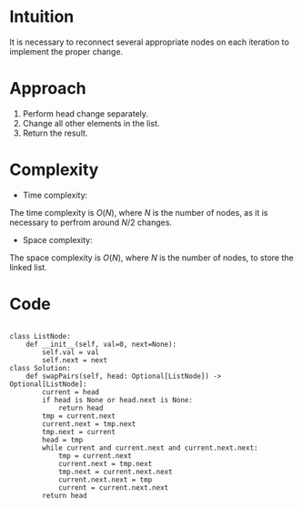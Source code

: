 # Intuition
<!-- Describe your first thoughts on how to solve this problem. -->
It is necessary to reconnect several appropriate nodes on each iteration to implement the proper change.

# Approach
<!-- Describe your approach to solving the problem. -->
1. Perform head change separately.
2. Change all other elements in the list.
3. Return the result.

# Complexity
- Time complexity:
<!-- Add your time complexity here, e.g. $$O(n)$$ -->
The time complexity is $O(N)$, where $N$ is the number of nodes, as it is necessary to perfrom around $N/2$ changes.

- Space complexity:
<!-- Add your space complexity here, e.g. $$O(n)$$ -->
The space complexity is $O(N)$, where $N$ is the number of nodes, to store the linked list.

# Code
```

class ListNode:
    def __init__(self, val=0, next=None):
        self.val = val
        self.next = next
class Solution:
    def swapPairs(self, head: Optional[ListNode]) -> Optional[ListNode]:
        current = head
        if head is None or head.next is None:
            return head
        tmp = current.next
        current.next = tmp.next
        tmp.next = current
        head = tmp
        while current and current.next and current.next.next:
            tmp = current.next
            current.next = tmp.next
            tmp.next = current.next.next
            current.next.next = tmp
            current = current.next.next
        return head
            
```
